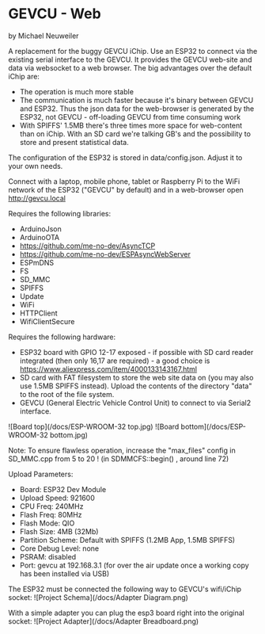 GEVCU - Web
=================
by Michael Neuweiler

A replacement for the buggy GEVCU iChip. Use an ESP32 to connect via the existing serial interface
to the GEVCU. It provides the GEVCU web-site and data via websocket to a web browser.
The big advantages over the default iChip are:
* The operation is much more stable
* The communication is much faster because it's binary between GEVCU and ESP32. Thus the json data
for the web-browser is generated by the ESP32, not GEVCU - off-loading GEVCU from time consuming work
* With SPIFFS' 1.5MB there's three times more space for web-content than on iChip. With an SD card we're talking GB's and the possibility to store and present statistical data.

The configuration of the ESP32 is stored in data/config.json. Adjust it to your own needs. 

Connect with a laptop, mobile phone, tablet or Raspberry Pi to the WiFi network of the ESP32 ("GEVCU" by default) and in a web-browser open http://gevcu.local 

Requires the following libraries:
* ArduinoJson
* ArduinoOTA
* https://github.com/me-no-dev/AsyncTCP
* https://github.com/me-no-dev/ESPAsyncWebServer
* ESPmDNS
* FS
* SD_MMC
* SPIFFS
* Update
* WiFi
* HTTPClient
* WifiClientSecure

Requires the following hardware:
* ESP32 board with GPIO 12-17 exposed - if possible with SD card reader integrated (then only 16,17 are required) - a good choice is https://www.aliexpress.com/item/4000133143167.html
* SD card with FAT filesystem to store the web site data on (you may also use 1.5MB SPIFFS instead).
Upload the contents of the directory "data" to the root of the file system.
* GEVCU (General Electric Vehicle Control Unit) to connect to via Serial2 interface.

![Board top](/docs/ESP-WROOM-32 top.jpg) ![Board bottom](/docs/ESP-WROOM-32 bottom.jpg)

Note: To ensure flawless operation, increase the "max_files" config in SD_MMC.cpp from 5 to 20 !
      (in SDMMCFS::begin() , around line 72)

Upload Parameters:
* Board: ESP32 Dev Module
* Upload Speed: 921600
* CPU Freq: 240MHz
* Flash Freq: 80MHz
* Flash Mode: QIO
* Flash Size: 4MB (32Mb)
* Partition Scheme: Default with SPIFFS (1.2MB App, 1.5MB SPIFFS)
* Core Debug Level: none
* PSRAM: disabled
* Port: gevcu at 192.168.3.1 (for over the air update once a working copy has been installed via USB)

The ESP32 must be connected the following way to GEVCU's wifi/iChip socket:
![Project Schema](/docs/Adapter Diagram.png)

With a simple adapter you can plug the esp3 board right into the original socket:
![Project Adapter](/docs/Adapter Breadboard.png)
